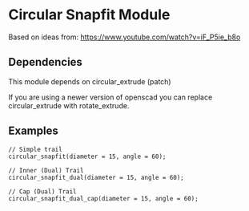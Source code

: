# Circular Snapfit Module

Based on ideas from: https://www.youtube.com/watch?v=iF_P5ie_b8o

## Dependencies
This module depends on circular_extrude (patch)

If you are using a newer version of openscad you can replace circular_extrude with rotate_extrude.

## Examples
```
// Simple trail
circular_snapfit(diameter = 15, angle = 60);
```
```
// Inner (Dual) Trail
circular_snapfit_dual(diameter = 15, angle = 60);
```

```
// Cap (Dual) Trail
circular_snapfit_dual_cap(diameter = 15, angle = 60);
```
